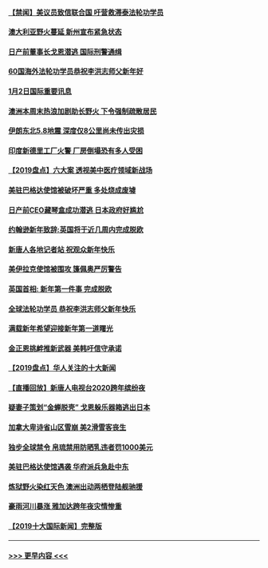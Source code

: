 #### [【禁闻】美议员致信联合国 吁营救滞泰法轮功学员](../pages/prog202/a102743781.md?t=01030501) 
#### [澳大利亚野火蔓延 新州宣布紧急状态](../pages/prog202/a102743681.md?t=01030501) 
#### [日产前董事长戈恩潜逃 国际刑警通缉](../pages/prog202/a102743676.md?t=01030501) 
#### [60国海外法轮功学员恭祝李洪志师父新年好](../pages/prog202/a102743628.md?t=01030501) 
#### [1月2日国际重要讯息](../pages/prog202/a102743488.md?t=01030501) 
#### [澳洲本周末热浪加剧助长野火 下令强制疏散居民](../pages/prog202/a102743421.md?t=01030501) 
#### [伊朗东北5.8地震 深度仅8公里尚未传出灾损](../pages/prog202/a102743396.md?t=01030501) 
#### [印度新德里工厂火警 厂房倒塌恐有多人受困](../pages/prog202/a102743386.md?t=01030501) 
#### [【2019盘点】六大案 透视美中医疗领域新战场](../pages/prog202/a102743227.md?t=01030501) 
#### [美驻巴格达使馆被破坏严重 多处烧成废墟](../pages/prog202/a102743244.md?t=01030501) 
#### [日产前CEO藏琴盒成功潜逃 日本政府好尴尬](../pages/prog202/a102742937.md?t=01030501) 
#### [约翰逊新年致辞:英国将于近几周内完成脱欧](../pages/prog202/a102742956.md?t=01030501) 
#### [新唐人各地记者站 祝观众新年快乐](../pages/prog202/a102742785.md?t=01030501) 
#### [美伊拉克使馆被围攻 篷佩奥严厉警告](../pages/prog202/a102742994.md?t=01030501) 
#### [英国首相: 新年第一件事 完成脱欧](../pages/prog202/a102742907.md?t=01030501) 
#### [全球法轮功学员 恭祝李洪志师父新年快乐](../pages/prog202/a102742900.md?t=01030501) 
#### [满载新年希望迎接新年第一道曙光](../pages/prog202/a102742809.md?t=01030501) 
#### [金正恩挑衅推新武器 美韩吁信守承诺](../pages/prog202/a102742799.md?t=01030501) 
#### [【2019盘点】华人关注的十大新闻](../pages/prog202/a102742748.md?t=01030501) 
#### [【直播回放】新唐人电视台2020跨年缤纷夜](../pages/prog202/a102738273.md?t=01030501) 
#### [疑妻子策划“金蝉脱壳” 戈恩躲乐器箱逃出日本](../pages/prog202/a102742535.md?t=01030501) 
#### [加拿大卑诗省山区雪崩 美2滑雪客丧生](../pages/prog202/a102742491.md?t=01030501) 
#### [独步全球禁令 帛琉禁用防晒乳违者罚1000美元](../pages/prog202/a102742478.md?t=01030501) 
#### [美驻巴格达使馆遇袭 华府派兵急赴中东](../pages/prog202/a102742451.md?t=01030501) 
#### [炼狱野火染红天色 澳洲出动两栖登陆舰驰援](../pages/prog202/a102742433.md?t=01030501) 
#### [豪雨河川暴涨 雅加达跨年夜灾情惨重](../pages/prog202/a102742271.md?t=01030501) 
#### [【2019十大国际新闻】完整版](../pages/prog202/a102742169.md?t=01030501) 

----
#### [ >>> 更早内容 <<< ](../indexes/prog202-earlier.md)
